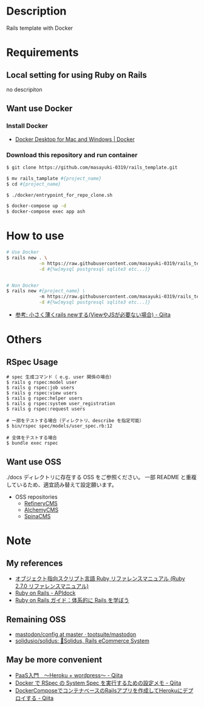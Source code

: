 # Description
Rails template with Docker

# Requirements
## Local setting for using Ruby on Rails
no descripiton

## Want use Docker
### Install Docker
- [Docker Desktop for Mac and Windows \| Docker](https://www.docker.com/products/docker-desktop)

### Download this repository and run container
```bash
$ git clone https://github.com/masayuki-0319/rails_template.git

$ mv rails_tamplate #{project_name}
$ cd #{project_name}

$ ./docker/entrypoint_for_repo_clone.sh

$ docker-compose up -d
$ docker-compose exec app ash
```

# How to use

```bash
# Use Docker
$ rails new . \
            -m https://raw.githubusercontent.com/masayuki-0319/rails_template/master/rails_template.rb \
            -d #{%w[mysql postgresql sqlite3 etc...]}


# Non Docker
$ rails new #{project_name} \
            -m https://raw.githubusercontent.com/masayuki-0319/rails_template/master/rails_template.rb \
            -d #{%w[mysql postgresql sqlite3 etc...]}
```

- [参考: 小さく薄くrails newする\(ViewやJSが必要ない場合\) \- Qiita](https://qiita.com/shifumin/items/f4f4ea68d9963dbe9ca2)


# Others
## RSpec Usage
```bash:bash
# spec 生成コマンド（ e.g. user 関係の場合）
$ rails g rspec:model user
$ rails g rspec:job users
$ rails g rspec:view users
$ rails g rspec:helper users
$ rails g rspec:system user_registration
$ rails g rspec:request users
```

```bash:bash
# 一部をテストする場合（ディレクトリ、describe を指定可能）
$ bin/rspec spec/models/user_spec.rb:12

# 全体をテストする場合
$ bundle exec rspec
```

## Want use OSS
./docs ディレクトリに存在する OSS をご参照ください。
一部 README と重複しているため、適宜読み替えて設定願います。

- OSS repositories
  - [RefineryCMS](https://github.com/refinery/)
  - [AlchemyCMS](https://github.com/AlchemyCMS/alchemy_cms)
  - [SpinaCMS](https://github.com/SpinaCMS/Spina)

# Note
## My references
- [オブジェクト指向スクリプト言語 Ruby リファレンスマニュアル \(Ruby 2\.7\.0 リファレンスマニュアル\)](https://docs.ruby-lang.org/ja/latest/doc/index.html)
- [Ruby on Rails \- APIdock](https://apidock.com/rails)
- [Ruby on Rails ガイド：体系的に Rails を学ぼう](https://railsguides.jp/)
## Remaining OSS
- [mastodon/config at master · tootsuite/mastodon](https://github.com/tootsuite/mastodon/tree/master/config)
- [solidusio/solidus: 🛒Solidus, Rails eCommerce System](https://github.com/solidusio/solidus)
## May be more convenient
- [PaaS入門　〜Heroku \+ wordpress〜 \- Qiita](https://qiita.com/fukazawashun/items/a8a9698d5cf781f87812)
- [Docker で RSpec の System Spec を実行するための設定メモ \- Qiita](https://qiita.com/suketa/items/d783ac61c2a3e4c16ad4)
- [DockerComposeでコンテナベースのRailsアプリを作成してHerokuにデプロイする \- Qiita](https://qiita.com/akirakudo/items/16a01271b0a39316e439#heroku%E3%81%B8%E3%83%87%E3%83%97%E3%83%AD%E3%82%A4%E3%81%99%E3%82%8B)

